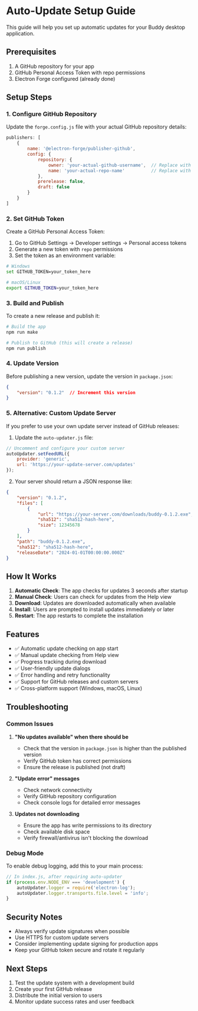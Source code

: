 # Auto-Update Setup Guide

This guide will help you set up automatic updates for your Buddy desktop application.

## Prerequisites

1. A GitHub repository for your app
2. GitHub Personal Access Token with repo permissions
3. Electron Forge configured (already done)

## Setup Steps

### 1. Configure GitHub Repository

Update the `forge.config.js` file with your actual GitHub repository details:

```javascript
publishers: [
    {
        name: '@electron-forge/publisher-github',
        config: {
            repository: {
                owner: 'your-actual-github-username',  // Replace with your username
                name: 'your-actual-repo-name'          // Replace with your repo name
            },
            prerelease: false,
            draft: false
        }
    }
]
```

### 2. Set GitHub Token

Create a GitHub Personal Access Token:
1. Go to GitHub Settings → Developer settings → Personal access tokens
2. Generate a new token with `repo` permissions
3. Set the token as an environment variable:

```bash
# Windows
set GITHUB_TOKEN=your_token_here

# macOS/Linux
export GITHUB_TOKEN=your_token_here
```

### 3. Build and Publish

To create a new release and publish it:

```bash
# Build the app
npm run make

# Publish to GitHub (this will create a release)
npm run publish
```

### 4. Update Version

Before publishing a new version, update the version in `package.json`:

```json
{
    "version": "0.1.2"  // Increment this version
}
```

### 5. Alternative: Custom Update Server

If you prefer to use your own update server instead of GitHub releases:

1. Update the `auto-updater.js` file:
```javascript
// Uncomment and configure your custom server
autoUpdater.setFeedURL({
    provider: 'generic',
    url: 'https://your-update-server.com/updates'
});
```

2. Your server should return a JSON response like:
```json
{
    "version": "0.1.2",
    "files": [
        {
            "url": "https://your-server.com/downloads/buddy-0.1.2.exe",
            "sha512": "sha512-hash-here",
            "size": 12345678
        }
    ],
    "path": "buddy-0.1.2.exe",
    "sha512": "sha512-hash-here",
    "releaseDate": "2024-01-01T00:00:00.000Z"
}
```

## How It Works

1. **Automatic Check**: The app checks for updates 3 seconds after startup
2. **Manual Check**: Users can check for updates from the Help view
3. **Download**: Updates are downloaded automatically when available
4. **Install**: Users are prompted to install updates immediately or later
5. **Restart**: The app restarts to complete the installation

## Features

- ✅ Automatic update checking on app start
- ✅ Manual update checking from Help view
- ✅ Progress tracking during download
- ✅ User-friendly update dialogs
- ✅ Error handling and retry functionality
- ✅ Support for GitHub releases and custom servers
- ✅ Cross-platform support (Windows, macOS, Linux)

## Troubleshooting

### Common Issues

1. **"No updates available" when there should be**
   - Check that the version in `package.json` is higher than the published version
   - Verify GitHub token has correct permissions
   - Ensure the release is published (not draft)

2. **"Update error" messages**
   - Check network connectivity
   - Verify GitHub repository configuration
   - Check console logs for detailed error messages

3. **Updates not downloading**
   - Ensure the app has write permissions to its directory
   - Check available disk space
   - Verify firewall/antivirus isn't blocking the download

### Debug Mode

To enable debug logging, add this to your main process:

```javascript
// In index.js, after requiring auto-updater
if (process.env.NODE_ENV === 'development') {
    autoUpdater.logger = require('electron-log');
    autoUpdater.logger.transports.file.level = 'info';
}
```

## Security Notes

- Always verify update signatures when possible
- Use HTTPS for custom update servers
- Consider implementing update signing for production apps
- Keep your GitHub token secure and rotate it regularly

## Next Steps

1. Test the update system with a development build
2. Create your first GitHub release
3. Distribute the initial version to users
4. Monitor update success rates and user feedback 